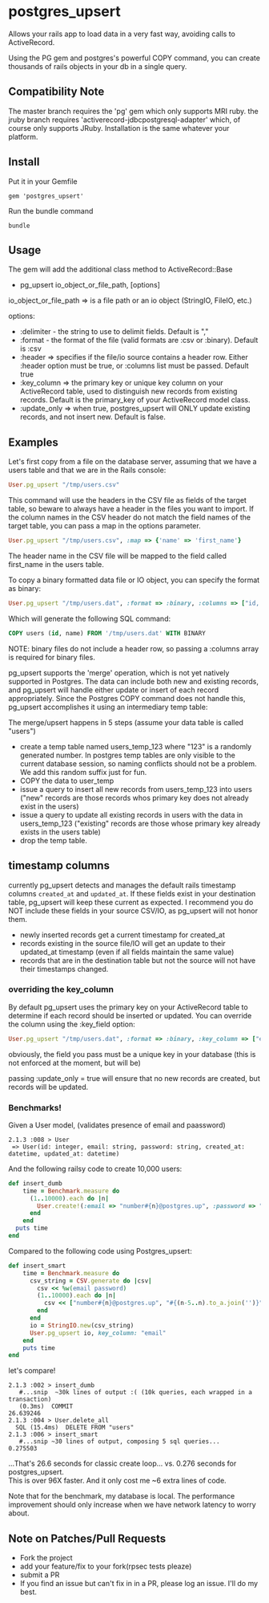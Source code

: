 # postgres_upsert

Allows your  rails app to load data in a very fast way, avoiding calls to ActiveRecord.

Using the PG gem and postgres's powerful COPY command, you can create thousands of rails objects in your db in a single query.

## Compatibility Note
The master branch requires the 'pg' gem which only supports MRI ruby.  the jruby branch requires 'activerecord-jdbcpostgresql-adapter' which, of course only supports JRuby.  Installation is the same whatever your platform.

## Install

Put it in your Gemfile

    gem 'postgres_upsert'

Run the bundle command

    bundle

## Usage

The gem will add the additional class method to ActiveRecord::Base

* pg_upsert io_object_or_file_path, [options]

io_object_or_file_path => is a file path or an io object (StringIO, FileIO, etc.)

options:
- :delimiter - the string to use to delimit fields.  Default is ","
- :format - the format of the file (valid formats are :csv or :binary).  Default is :csv
- :header => specifies if the file/io source contains a header row.  Either :header option must be true, or :columns list must be passed.  Default true
- :key_column => the primary key or unique key column on your ActiveRecord table, used to distinguish new records from existing records.  Default is the primary_key of your ActiveRecord model class.
- :update_only => when true, postgres_upsert will ONLY update existing records, and not insert new.  Default is false.

## Examples

Let's first copy from a file on the database server, assuming that we have a users table and
that we are in the Rails console:

```ruby
User.pg_upsert "/tmp/users.csv"
```

This command will use the headers in the CSV file as fields of the target table, so beware to always have a header in the files you want to import.
If the column names in the CSV header do not match the field names of the target table, you can pass a map in the options parameter.
```ruby
User.pg_upsert "/tmp/users.csv", :map => {'name' => 'first_name'}
```
The header name in the CSV file will be mapped to the field called first_name in the users table.

To copy a binary formatted data file or IO object, you can specify the format as binary:
```ruby
User.pg_upsert "/tmp/users.dat", :format => :binary, :columns => ["id, "name"]
```
Which will generate the following SQL command:
```sql
COPY users (id, name) FROM '/tmp/users.dat' WITH BINARY
```
NOTE: binary files do not include a header row, so passing a :columns array is required for binary files.


pg_upsert  supports the 'merge' operation, which is not yet natively supported in Postgres.  The data can include both new and existing records, and pg_upsert will handle either update or insert of each record appropriately.  Since the Postgres COPY command does not handle this, pg_upsert accomplishes it using an intermediary temp table:

The merge/upsert happens in 5 steps (assume your data table is called "users")
* create a temp table named users_temp_123 where "123" is a randomly generated number.  In postgres temp tables are only visible to the current database session, so naming conflicts should not be a problem.  We add this random suffix just for fun.
* COPY the data to user_temp
* issue a query to insert all new records from users_temp_123 into users ("new" records are those records whos primary key does not already exist in the users)
* issue a query to update all existing records in users with the data in users_temp_123 ("existing" records are those whose primary key already exists in the users table)
* drop the temp table.

## timestamp columns

currently pg_upsert detects and manages the default rails timestamp columns `created_at` and `updated_at`.  If these fields exist in your destination table, pg_upsert will keep these current as expected.  I recommend you do NOT include these fields in your source CSV/IO, as pg_upsert will not honor them.

* newly inserted records get a current timestamp for created_at
* records existing in the source file/IO will get an update to their updated_at timestamp (even if all fields maintain the same value)
* records that are in the destination table but not the source will not have their timestamps changed.


### overriding the key_column

By default pg_upsert uses the primary key on your ActiveRecord table to determine if each record should be inserted or updated.  You can override the column using the :key_field option:

```ruby
User.pg_upsert "/tmp/users.dat", :format => :binary, :key_column => ["external_twitter_id"]
```

obviously, the field you pass must be a unique key in your database (this is not enforced at the moment, but will be)

passing :update_only = true will ensure that no new records are created, but records will be updated.

### Benchmarks!

Given a User model, (validates presence of email and paassword)
```console
2.1.3 :008 > User
 => User(id: integer, email: string, password: string, created_at: datetime, updated_at: datetime) 
```

And the following railsy code to create 10,000 users:
```ruby
def insert_dumb
    time = Benchmark.measure do
      (1..10000).each do |n|
        User.create!(:email => "number#{n}@postgres.up", :password => "#{(n-5..n).to_a.join('')}")
      end
    end
  puts time
end
```

Compared to the following code using Postgres_upsert:
```ruby
def insert_smart
    time = Benchmark.measure do
      csv_string = CSV.generate do |csv|
        csv << %w(email password)
        (1..10000).each do |n|
          csv << ["number#{n}@postgres.up", "#{(n-5..n).to_a.join('')}"]
        end
      end
      io = StringIO.new(csv_string)
      User.pg_upsert io, key_column: "email"
    end
    puts time
end
```

let's compare!

```console
2.1.3 :002 > insert_dumb
   #...snip  ~30k lines of output :( (10k queries, each wrapped in a transaction)
   (0.3ms)  COMMIT
26.639246
2.1.3 :004 > User.delete_all
  SQL (15.4ms)  DELETE FROM "users"
2.1.3 :006 > insert_smart
   #...snip ~30 lines of output, composing 5 sql queries...
0.275503
```

...That's 26.6 seconds for classic create loop... vs. 0.276 seconds for postgres_upsert.  
This is over 96X faster.  And it only cost me ~6 extra lines of code.

Note that for the benchmark, my database is local.  The performance improvement should only increase when we have network latency to worry about.

## Note on Patches/Pull Requests

* Fork the project
* add your feature/fix to your fork(rpsec tests pleaze)
* submit a PR
* If you find an issue but can't fix in in a PR, please log an issue.  I'll do my best.

